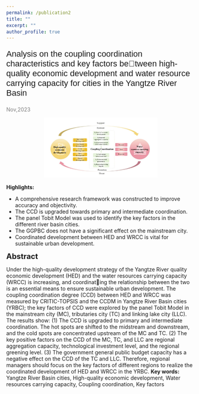 ```yaml
---
permalink: /publication2
title: ""
excerpt: ""
author_profile: true
---
```


<p style="font-family: 'Arial', sans-serif; font-size: 22px;">Analysis on the coupling coordination characteristics and key factors between high-quality economic development and water resource carrying capacity 
for cities in the Yangtze River Basin</p>

<span style="color: grey;">Nov,2023</span>

<div align="center">
  <img src='images/highQ.png' alt="sym" width="60%">
</div>

**Highlights:** 
- A comprehensive research framework was constructed to improve accuracy and 
objectivity.
- The CCD is upgraded towards primary and intermediate coordination.
- The panel Tobit Model was used to identify the key factors in the different river 
basin cities.
- The GGPBC does not have a significant effect on the mainstream city.
- Coordinated development between HED and WRCC is vital for sustainable urban 
development.

<span style="font-size:20px;">**Abstract**</span>

Under the high-quality development strategy of the Yangtze River 
quality economic development 
(HED) and the water resources carrying capacity (WRCC) is increasing, and coordinating the relationship between the two is an essential means to ensure sustainable urban 
development. The coupling coordination degree (CCD) between HED and WRCC was 
measured by CRITIC-TOPSIS and the CCDM in Yangtze River Basin cities (YRBC); 
the key factors of CCD were explored by the panel Tobit Model in the mainstream city 
(MC), tributaries city (TC) and linking lake city (LLC). The results show: (1) The CCD 
is upgraded to primary and intermediate coordination. The hot spots are shifted to the 
midstream and downstream, and the cold spots are concentrated upstream of the MC 
and TC. (2) The key positive factors on the CCD of the MC, TC, and LLC are regional 
aggregation capacity, technological investment level, and the regional greening level. 
(3) The government general public budget capacity has a negative effect on the CCD 
of the TC and LLC. Therefore, regional managers should focus on the key factors of 
different regions to realize the coordinated development of HED and WRCC in the 
YRBC.
**Key words:** Yangtze River Basin cities, High-quality economic development, 
Water resources carrying capacity, Coupling coordination, Key factors
